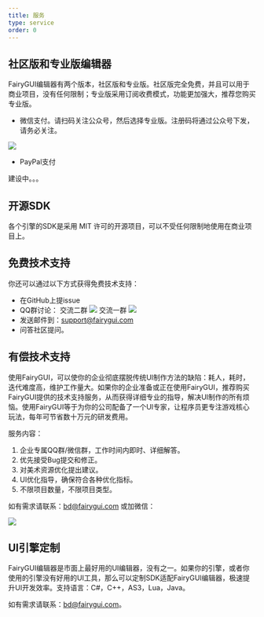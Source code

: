 ```yaml
---
title: 服务
type: service
order: 0
---
```


## 社区版和专业版编辑器

FairyGUI编辑器有两个版本，社区版和专业版。社区版完全免费，并且可以用于商业项目，没有任何限制；专业版采用订阅收费模式，功能更加强大，推荐您购买专业版。

* 微信支付。请扫码关注公众号，然后选择专业版。注册码将通过公众号下发，请务必关注。

![](../../images/fairygui.jpg)

* PayPal支付

建设中。。。

## 开源SDK

各个引擎的SDK是采用 MIT 许可的开源项目，可以不受任何限制地使用在商业项目上。


## 免费技术支持

你还可以通过以下方式获得免费技术支持：
* 在GitHub上提issue
* QQ群讨论： 交流二群 [![](http://pub.idqqimg.com/wpa/images/group.png)](https://jq.qq.com/?_wv=1027&k=5KrTtul) 交流一群 [![](http://pub.idqqimg.com/wpa/images/group.png)](https://jq.qq.com/?_wv=1027&k=5dvgx6w)
* 发送邮件到：support@fairygui.com
* 问答社区提问。

## 有偿技术支持

使用FairyGUI，可以使你的企业彻底摆脱传统UI制作方法的缺陷：耗人，耗时，迭代难度高，维护工作量大。如果你的企业准备或正在使用FairyGUI，推荐购买FairyGUI提供的技术支持服务，从而获得详细专业的指导，解决UI制作的所有烦恼。使用FairyGUI等于为你的公司配备了一个UI专家，让程序员更专注游戏核心玩法，每年可节省数十万元的研发费用。

服务内容：
1. 企业专属QQ群/微信群，工作时间内即时、详细解答。
2. 优先接受Bug提交和修正。
3. 对美术资源优化提出建议。
4. UI优化指导，确保符合各种优化指标。
5. 不限项目数量，不限项目类型。

如有需求请联系：bd@fairygui.com 或加微信：

![](../../images/weixin.jpg)

## UI引擎定制

FairyGUI编辑器是市面上最好用的UI编辑器，没有之一。如果你的引擎，或者你使用的引擎没有好用的UI工具，那么可以定制SDK适配FairyGUI编辑器，极速提升UI开发效率。支持语言：C#，C++，AS3，Lua，Java。

如有需求请联系：bd@fairygui.com。
